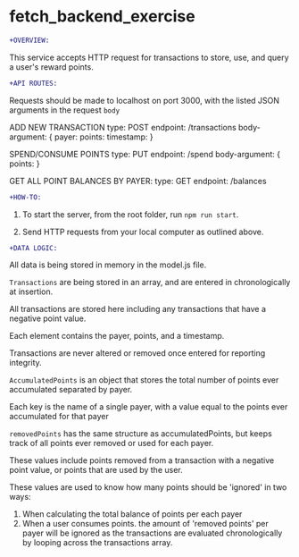 # fetch_backend_exercise
```diff
+OVERVIEW:
```
This service accepts HTTP request for transactions to store, use, and query a user's reward points.

```diff
+API ROUTES:
```
Requests should be made to localhost on port 3000, with the listed JSON arguments in the request ```body```

ADD NEW TRANSACTION
  type: POST
  endpoint: /transactions
  body-argument: {
    payer: <string>
    points: <integer>
    timestamp: <UTC date>
  }

SPEND/CONSUME POINTS
  type: PUT
  endpoint: /spend
  body-argument: {
    points: <integer>
  }

GET ALL POINT BALANCES BY PAYER:
  type: GET
  endpoint: /balances

```diff
+HOW-TO:
```
 1. To start the server, from the root folder, run `npm run start`.

2. Send HTTP requests from your local computer as outlined above.

```diff
+DATA LOGIC:
```
  
All data is being stored in memory in the model.js file.

```Transactions``` are being stored in an array, and are entered in chronologically at insertion.

All transactions are stored here including any transactions that have a negative point value.

Each element contains the payer, points, and a timestamp.

Transactions are never altered or removed once entered for reporting integrity.


```AccumulatedPoints``` is an object that stores the total number of points ever accumulated separated by payer.

Each key is the name of a single payer, with a value equal to the points ever accumulated for that payer

```removedPoints``` has the same structure as accumulatedPoints, but keeps track of all points ever removed or used for each payer.

These values include points removed from a transaction with a negative point value, or points that are used by the user.

These values are used to know how many points should be 'ignored' in two ways:
  1. When calculating the total balance of points per each payer
  2. When a user consumes points. the amount of 'removed points' per payer will be ignored as the transactions are evaluated chronologically by looping across the transactions array.



